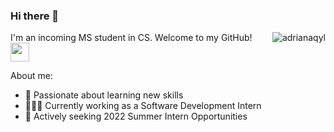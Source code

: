### Hi there 👋

<!--
**AdrianaQyL/AdrianaQyL** is a ✨ _special_ ✨ repository because its `README.md` (this file) appears on your GitHub profile.

Here are some ideas to get you started:

- 🔭 I’m currently working on ...
- 🌱 I’m currently learning ...
- 👯 I’m looking to collaborate on ...
- 🤔 I’m looking for help with ...
- 💬 Ask me about ...
- 📫 How to reach me: ...
- 😄 Pronouns: ...
- ⚡ Fun fact: ...
-->

<img align="right" src="https://github-readme-stats.vercel.app/api/top-langs?username=adrianaqyl&show_icons=true&locale=en&layout=compact" alt="adrianaqyl"/>

I'm an incoming MS student in CS. Welcome to my GitHub!  <img src="https://emoji.slack-edge.com/TKC7SJ03D/blob-excited/c421dde9164a6fe0.gif" width=30>

About me:

- 🌱 Passionate about learning new skills
- 👩🏻‍💻 Currently working as a Software Development Intern
- 🧐 Actively seeking 2022 Summer Intern Opportunities
